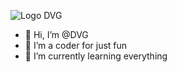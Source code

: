![Logo DVG](https://user-images.githubusercontent.com/89671537/131201797-78142bee-d05d-4781-919a-e35284d62905.png)
- 👋 Hi, I’m @DVG
- 👀 I’m a coder for just fun
- 🌱 I’m currently learning everything
